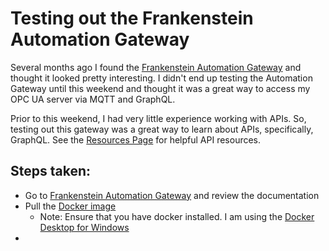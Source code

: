 # Testing out the Frankenstein Automation Gateway

Several months ago I found the [Frankenstein Automation Gateway](https://github.com/vogler75/automation-gateway) and thought it looked pretty interesting.
I didn't end up testing the Automation Gateway until this weekend and thought it was a great way to access my OPC UA server via MQTT and GraphQL.

Prior to this weekend, I had very little experience working with APIs. So, testing out this gateway was a great way to learn about APIs, specifically, GraphQL. See the [Resources Page](/Resources.md#apis) for helpful API resources.

## Steps taken:
- Go to [Frankenstein Automation Gateway](https://github.com/vogler75/automation-gateway) and review the documentation 
- Pull the [Docker image](https://hub.docker.com/r/rocworks/automation-gateway)
  - Note: Ensure that you have docker installed. I am using the [Docker Desktop for Windows](https://docs.docker.com/desktop/windows/install/)
-  
